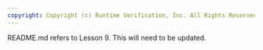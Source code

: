 ```yaml
---
copyright: Copyright (c) Runtime Verification, Inc. All Rights Reserved.
---
```


README.md refers to Lesson 9.  This will need to be updated.
